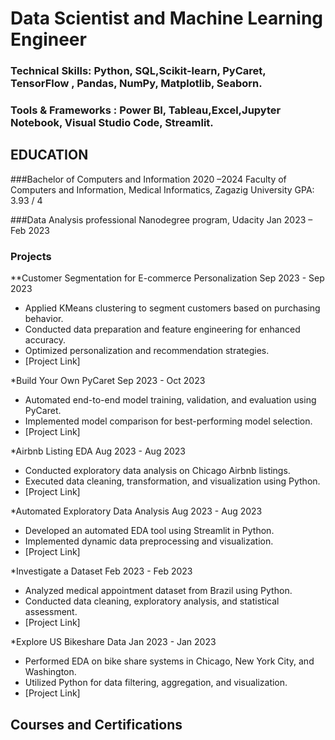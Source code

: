 #  Data Scientist and Machine Learning Engineer 

### Technical Skills: Python, SQL,Scikit-learn, PyCaret, TensorFlow , Pandas, NumPy, Matplotlib, Seaborn.
### Tools & Frameworks : Power BI, Tableau,Excel,Jupyter Notebook, Visual Studio Code, Streamlit.

## EDUCATION	
  ###Bachelor of Computers and Information 		                   2020 –2024
     Faculty of Computers and Information, Medical Informatics, Zagazig University	    GPA: 3.93 / 4

   ###Data Analysis professional Nanodegree program, Udacity		     Jan 2023 –	Feb 2023	
  
### Projects
**Customer Segmentation for E-commerce Personalization       Sep 2023 - Sep 2023
- Applied KMeans clustering to segment customers based on purchasing behavior.
- Conducted data preparation and feature engineering for enhanced accuracy.
- Optimized personalization and recommendation strategies.
- [Project Link]
  
*Build Your Own PyCaret                                      Sep 2023 - Oct 2023
- Automated end-to-end model training, validation, and evaluation using PyCaret.
- Implemented model comparison for best-performing model selection.
- [Project Link]
  
*Airbnb Listing EDA                                         Aug 2023 - Aug 2023
- Conducted exploratory data analysis on Chicago Airbnb listings.
- Executed data cleaning, transformation, and visualization using Python.
- [Project Link]
  
*Automated Exploratory Data Analysis                         Aug 2023 - Aug 2023
- Developed an automated EDA tool using Streamlit in Python.
- Implemented dynamic data preprocessing and visualization.
- [Project Link]
  
*Investigate a Dataset                                        Feb 2023 - Feb 2023
- Analyzed medical appointment dataset from Brazil using Python.
- Conducted data cleaning, exploratory analysis, and statistical assessment.
- [Project Link]

*Explore US Bikeshare Data                                     Jan 2023 - Jan 2023
- Performed EDA on bike share systems in Chicago, New York City, and Washington.
- Utilized Python for data filtering, aggregation, and visualization.
- [Project Link]

## Courses and Certifications


